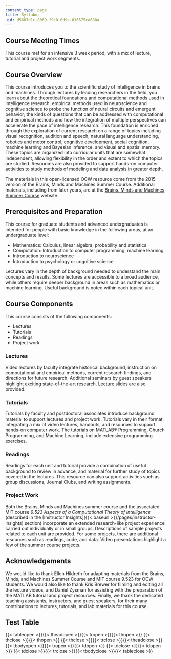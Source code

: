 ```yaml
---
content_type: page
title: Syllabus
uid: d5687d1c-8069-f9c0-0d9e-816575ca680a
---
```

## Course Meeting Times

This course met for an intensive 3 week period, with a mix of lecture, tutorial and project work segments.

## Course Overview

This course introduces you to the scientific study of intelligence in brains and machines. Through lectures by leading researchers in the field, you learn about the theoretical foundations and computational methods used in intelligence research; empirical methods used in neuroscience and cognitive science to probe the function of neural circuits and emergent behavior; the kinds of questions that can be addressed with computational and empirical methods and how the integration of multiple perspectives can accelerate the pace of intelligence research. This foundation is enriched through the exploration of current research on a range of topics including visual recognition, audition and speech, natural language understanding, robotics and motor control, cognitive development, social cognition, machine learning and Bayesian inference, and visual and spatial memory. These topics are organized into curricular units that are somewhat independent, allowing flexibility in the order and extent to which the topics are studied. Resources are also provided to support hands-on computer activities to study methods of modeling and data analysis in greater depth.

The materials in this open-licensed OCW resource come from the 2015 version of the Brains, Minds and Machines Summer Course. Additional materials, including from later years, are at the [Brains, Minds and Machines Summer Course](http://cbmm.mit.edu/summer-school) website.

## Prerequisites and Preparation

This course for graduate students and advanced undergraduates is intended for people with basic knowledge in the following areas, at an undergraduate level:

- Mathematics: Calculus, linear algebra, probability and statistics
- Computation: Introduction to computer programming, machine learning
- Introduction to neuroscience
- Introduction to psychology or cognitive science

Lectures vary in the depth of background needed to understand the main concepts and results. Some lectures are accessible to a broad audience, while others require deeper background in areas such as mathematics or machine learning. Useful background is noted within each topical unit.

## Course Components

This course consists of the following components:

- Lectures
- Tutorials
- Readings
- Project work

### Lectures

Video lectures by faculty integrate historical background, instruction on computational and empirical methods, current research findings, and directions for future research. Additional seminars by guest speakers highlight exciting state-of-the-art research. Lecture slides are also provided.

### Tutorials

Tutorials by faculty and postdoctoral associates introduce background material to support lectures and project work. Tutorials vary in their format, integrating a mix of video lectures, handouts, and resources to support hands-on computer work. The tutorials on MATLAB® Programming, Church Programming, and Machine Learning, include extensive programming exercises.

### Readings

Readings for each unit and tutorial provide a combination of useful background to review in advance, and material for further study of topics covered in the lectures. This resource can also support activities such as group discussions, Journal Clubs, and writing assignments.

### Project Work

Both the Brains, Minds and Machines summer course and the associated MIT course _9.523 Aspects of a Computational Theory of Intelligence_ (described in the \[Instructor Insights\]({{\< baseurl >}}/pages/instructor-insights) section) incorporate an extended research-like project experience carried out individually or in small groups. Descriptions of sample projects related to each unit are provided. For some projects, there are additional resources such as readings, code, and data. Video presentations highlight a few of the summer course projects.

## Acknowledgements

We would like to thank Ellen Hildreth for adapting materials from the Brains, Minds, and Machines Summer Course and MIT course 9.523 for OCW students. We would also like to thank Kris Brewer for filming and editing all the lecture videos, and Daniel Zysman for assisting with the preparation of the MATLAB tutorial and project resources. Finally, we thank the dedicated teaching assistants, instructors, and guest speakers, for their many contributions to lectures, tutorials, and lab materials for this course.

## Test Table

{{< tableopen >}}{{< theadopen >}}{{< tropen >}}{{< thopen >}} {{< thclose >}}{{< thopen >}} {{< thclose >}}{{< trclose >}}{{< theadclose >}}{{< tbodyopen >}}{{< tropen >}}{{< tdopen >}} {{< tdclose >}}{{< tdopen >}} {{< tdclose >}}{{< trclose >}}{{< tbodyclose >}}{{< tableclose >}}